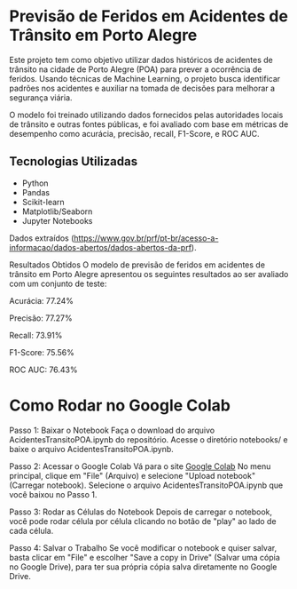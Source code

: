 # Previsão de Feridos em Acidentes de Trânsito em Porto Alegre

Este projeto tem como objetivo utilizar dados históricos de acidentes de trânsito na cidade de Porto Alegre (POA) para prever a ocorrência de feridos. Usando técnicas de Machine Learning, o projeto busca identificar padrões nos acidentes e auxiliar na tomada de decisões para melhorar a segurança viária.

O modelo foi treinado utilizando dados fornecidos pelas autoridades locais de trânsito e outras fontes públicas, e foi avaliado com base em métricas de desempenho como acurácia, precisão, recall, F1-Score, e ROC AUC.

## Tecnologias Utilizadas
- Python
- Pandas
- Scikit-learn
- Matplotlib/Seaborn
- Jupyter Notebooks
  
Dados extraídos (https://www.gov.br/prf/pt-br/acesso-a-informacao/dados-abertos/dados-abertos-da-prf).

Resultados Obtidos
O modelo de previsão de feridos em acidentes de trânsito em Porto Alegre apresentou os seguintes resultados ao ser avaliado com um conjunto de teste:

Acurácia: 77.24%

Precisão: 77.27%

Recall: 73.91%

F1-Score: 75.56%

ROC AUC: 76.43%



# Como Rodar no Google Colab
Passo 1: Baixar o Notebook
Faça o download do arquivo AcidentesTransitoPOA.ipynb do repositório.
Acesse o diretório notebooks/ e baixe o arquivo AcidentesTransitoPOA.ipynb.

Passo 2: Acessar o Google Colab
Vá para o site [Google Colab](https://colab.research.google.com)
No menu principal, clique em "File" (Arquivo) e selecione "Upload notebook" (Carregar notebook).
Selecione o arquivo AcidentesTransitoPOA.ipynb que você baixou no Passo 1.

Passo 3: Rodar as Células do Notebook
Depois de carregar o notebook, você pode rodar célula por célula clicando no botão de "play" ao lado de cada célula.

Passo 4: Salvar o Trabalho
Se você modificar o notebook e quiser salvar, basta clicar em "File" e escolher "Save a copy in Drive" (Salvar uma cópia no Google Drive), para ter sua própria cópia salva diretamente no Google Drive.


